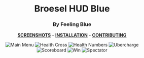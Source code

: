 <div align="center">

# Broesel HUD Blue
### By Feeling Blue

**[SCREENSHOTS](../screenshots/showcase.md)** -
**[INSTALLATION](https://github.com/Hypnootize/TF2-HUD-GitHub-Resources/blob/main/installation/windows_install.md)** -
**[CONTRIBUTING](https://github.com/Hypnootize/TF2-HUD-GitHub-Resources/blob/main/contributing/github_contributing.md)**

![Main Menu](../screenshots/01_Main_Menu.jpg)
![Health Cross](../screenshots/04_Health_Cross.jpg)
![Health Numbers](../screenshots/05_Health_Numbers.jpg)
![Ubercharge](../screenshots/06_Ubercharge.jpg)
![Scoreboard](../screenshots/07_Scoreboard.jpg)
![Win](../screenshots/09_Win.jpg)
![Spectator](../screenshots/10_Spectator.jpg)
